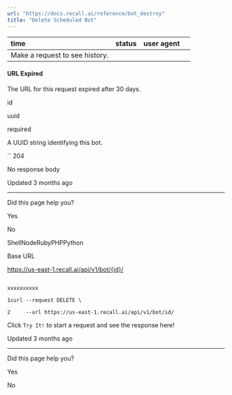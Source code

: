 ```yaml
---
url: "https://docs.recall.ai/reference/bot_destroy"
title: "Delete Scheduled Bot"
---
```


| time | status | user agent |  |
| :-- | :-- | :-- | :-- |
| Make a request to see history. |

#### URL Expired

The URL for this request expired after 30 days.

id

uuid

required

A UUID string identifying this bot.

`` 204

No response body

Updated 3 months ago

* * *

Did this page help you?

Yes

No

ShellNodeRubyPHPPython

Base URL

https://us-east-1.recall.ai/api/v1/bot/{id}/

```

xxxxxxxxxx

1curl --request DELETE \

2     --url https://us-east-1.recall.ai/api/v1/bot/id/

```

Click `Try It!` to start a request and see the response here!

Updated 3 months ago

* * *

Did this page help you?

Yes

No